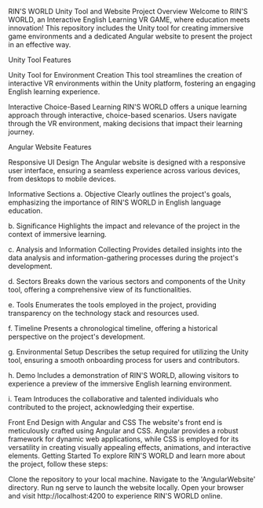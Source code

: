 RIN'S WORLD Unity Tool and Website Project Overview Welcome to RIN'S WORLD, an Interactive English Learning VR GAME, where education meets innovation! This repository includes the Unity tool for creating immersive game environments and a dedicated Angular website to present the project in an effective way.

Unity Tool Features

Unity Tool for Environment Creation This tool streamlines the creation of interactive VR environments within the Unity platform, fostering an engaging English learning experience.

Interactive Choice-Based Learning RIN'S WORLD offers a unique learning approach through interactive, choice-based scenarios. Users navigate through the VR environment, making decisions that impact their learning journey.

Angular Website Features

Responsive UI Design The Angular website is designed with a responsive user interface, ensuring a seamless experience across various devices, from desktops to mobile devices.

Informative Sections a. Objective Clearly outlines the project's goals, emphasizing the importance of RIN'S WORLD in English language education.

b. Significance Highlights the impact and relevance of the project in the context of immersive learning.

c. Analysis and Information Collecting Provides detailed insights into the data analysis and information-gathering processes during the project's development.

d. Sectors Breaks down the various sectors and components of the Unity tool, offering a comprehensive view of its functionalities.

e. Tools Enumerates the tools employed in the project, providing transparency on the technology stack and resources used.

f. Timeline Presents a chronological timeline, offering a historical perspective on the project's development.

g. Environmental Setup Describes the setup required for utilizing the Unity tool, ensuring a smooth onboarding process for users and contributors.

h. Demo Includes a demonstration of RIN'S WORLD, allowing visitors to experience a preview of the immersive English learning environment.

i. Team Introduces the collaborative and talented individuals who contributed to the project, acknowledging their expertise.

Front End Design with Angular and CSS The website's front end is meticulously crafted using Angular and CSS. Angular provides a robust framework for dynamic web applications, while CSS is employed for its versatility in creating visually appealing effects, animations, and interactive elements.
Getting Started To explore RIN'S WORLD and learn more about the project, follow these steps:

Clone the repository to your local machine. Navigate to the 'AngularWebsite' directory. Run ng serve to launch the website locally. Open your browser and visit http://localhost:4200 to experience RIN'S WORLD online.

